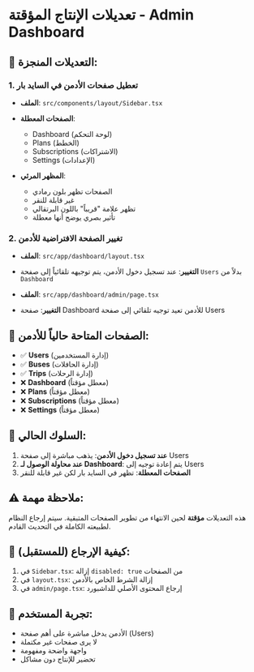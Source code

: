 # تعديلات الإنتاج المؤقتة - Admin Dashboard

## 🎯 التعديلات المنجزة:

### 1. تعطيل صفحات الأدمن في السايد بار
- **الملف**: `src/components/layout/Sidebar.tsx`
- **الصفحات المعطلة**:
  - Dashboard (لوحة التحكم)
  - Plans (الخطط)
  - Subscriptions (الاشتراكات)
  - Settings (الإعدادات)

- **المظهر المرئي**:
  - الصفحات تظهر بلون رمادي
  - غير قابلة للنقر
  - تظهر علامة "قريباً" باللون البرتقالي
  - تأثير بصري يوضح أنها معطلة

### 2. تغيير الصفحة الافتراضية للأدمن
- **الملف**: `src/app/dashboard/layout.tsx`
- **التغيير**: عند تسجيل دخول الأدمن، يتم توجيهه تلقائياً إلى صفحة `Users` بدلاً من `Dashboard`

- **الملف**: `src/app/dashboard/admin/page.tsx`
- **التغيير**: صفحة Dashboard للأدمن تعيد توجيه تلقائي إلى صفحة Users

## 🎨 الصفحات المتاحة حالياً للأدمن:
- ✅ **Users** (إدارة المستخدمين)
- ✅ **Buses** (إدارة الحافلات)
- ✅ **Trips** (إدارة الرحلات)
- ❌ **Dashboard** (معطل مؤقتاً)
- ❌ **Plans** (معطل مؤقتاً)
- ❌ **Subscriptions** (معطل مؤقتاً)
- ❌ **Settings** (معطل مؤقتاً)

## 🔄 السلوك الحالي:
1. **عند تسجيل دخول الأدمن**: يذهب مباشرة إلى صفحة Users
2. **عند محاولة الوصول لـ Dashboard**: يتم إعادة توجيه إلى Users
3. **الصفحات المعطلة**: تظهر في السايد بار لكن غير قابلة للنقر

## ⚠️ ملاحظة مهمة:
هذه التعديلات **مؤقتة** لحين الانتهاء من تطوير الصفحات المتبقية. 
سيتم إرجاع النظام لطبيعته الكاملة في التحديث القادم.

## 🔧 كيفية الإرجاع (للمستقبل):
1. في `Sidebar.tsx`: إزالة `disabled: true` من الصفحات
2. في `layout.tsx`: إزالة الشرط الخاص بالأدمن
3. في `admin/page.tsx`: إرجاع المحتوى الأصلي للداشبورد

## 📱 تجربة المستخدم:
- الأدمن يدخل مباشرة على أهم صفحة (Users)
- لا يرى صفحات غير مكتملة
- واجهة واضحة ومفهومة
- تحضير للإنتاج دون مشاكل
